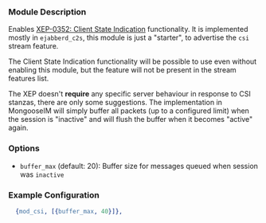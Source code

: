 ### Module Description
Enables [XEP-0352: Client State Indication](http://xmpp.org/extensions/xep-0352.html) functionality.
It is implemented mostly in `ejabberd_c2s`, this module is just a "starter", to advertise the `csi` stream feature.

The Client State Indication functionality will be possible to use even without enabling this module, but the feature will not be present in the stream features list.

The XEP doesn't **require** any specific server behaviour in response to CSI stanzas, there are only some suggestions.
The implementation in MongooseIM will simply buffer all packets (up to a configured limit) when the session is "inactive" and will flush the buffer when it becomes "active" again.

### Options

* `buffer_max` (default: 20): Buffer size for messages queued when session was `inactive`

### Example Configuration

```Erlang
  {mod_csi, [{buffer_max, 40}]},
```

